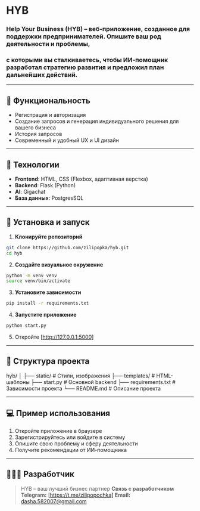 # HYB

### Help Your Business (HYB) – веб-приложение, созданное для поддержки предпринимателей. Опишите ваш род деятельности и проблемы,
### с которыми вы сталкиваетесь, чтобы ИИ-помощник разработал стратегию развития и предложил план дальнейших действий.
---
## 🔧 Функциональность
- Регистрация и авторизация
- Создание запросов и генерация индивидуального решения для вашего бизнеса
- История запросов
- Современный и удобный UX и UI дизайн
---
## 🔌 Технологии
- **Frontend**: HTML, CSS (Flexbox, адаптивная верстка)
- **Backend**: Flask (Python)
- **AI**: Gigachat
- **База данных**: PostgresSQL
---
## 🚀 Установка и запуск
1. **Клонируйте репозиторий**
```bash
git clone https://github.com/zilipopka/hyb.git
cd hyb
```
2. **Создайте визуальное окружение**
```bash
python -m venv venv
source venv/bin/activate
```
3. **Установите зависимости**
```bash
pip install -r requirements.txt
```
4. **Запустите приложение**
```bash
python start.py
```
5. Откройте [http://127.0.0.1:5000]
---
## 📁 Структура проекта
hyb/
│
├── static/              # Стили, изображения
├── templates/           # HTML-шаблоны
├── start.py               # Основной backend
├── requirements.txt     # Зависимости проекта
└── README.md            # Описание проекта

---
## 💻 Пример использования
1. Откройте приложение в браузере
2. Зарегистрируйтесь или войдите в систему
3. Опишите свою проблему и сферу деятельности
4. Получите рекомендации от ИИ-помощника
---

## 👩🏻‍💻 Разработчик
> HYB – ваш лучший бизнес партнер
**Связь с разработчиком**
**Telegram:** [https://t.me/zilipopochka]
**Email:** dasha.582007@gmail.com
